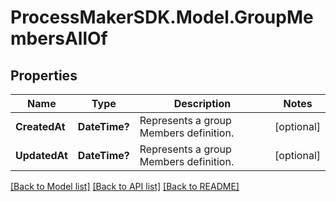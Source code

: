 
# ProcessMakerSDK.Model.GroupMembersAllOf

## Properties

Name | Type | Description | Notes
------------ | ------------- | ------------- | -------------
**CreatedAt** | **DateTime?** | Represents a group Members definition. | [optional] 
**UpdatedAt** | **DateTime?** | Represents a group Members definition. | [optional] 

[[Back to Model list]](../README.md#documentation-for-models)
[[Back to API list]](../README.md#documentation-for-api-endpoints)
[[Back to README]](../README.md)


